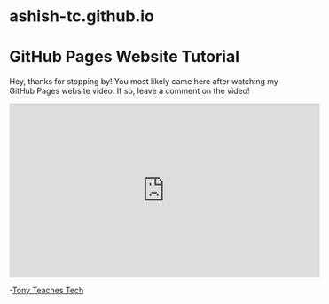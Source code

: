 # ashish-tc.github.io
<html lang="en">
<head>
    <meta charset="utf-8"/>
    <title>Tony Teaches Tech</title>
</head>
<body>
<h1>GitHub Pages Website Tutorial</h1>
<p>Hey, thanks for stopping by! You most likely came here after watching my GitHub Pages website video. If so, leave a comment on the video!</p>
<iframe width="560" height="315" src="https://www.youtube.com/embed/o5g-lUuFgpg" title="YouTube video player" frameborder="0" allow="accelerometer; autoplay; clipboard-write; encrypted-media; gyroscope; picture-in-picture" allowfullscreen></iframe>
<p>-<a href="https://tonyteaches.tech" target="_blank">Tony Teaches Tech</a></p>
</body>
</html>
